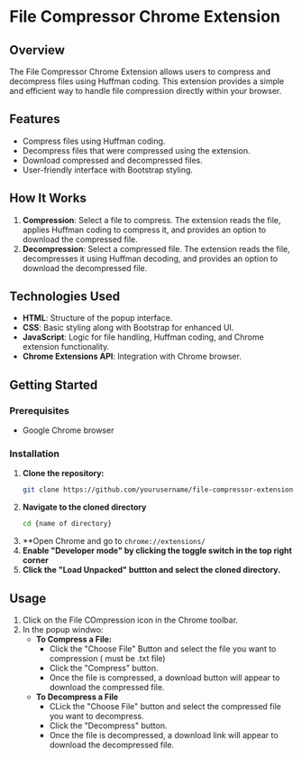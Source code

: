 # File Compressor Chrome Extension

## Overview

The File Compressor Chrome Extension allows users to compress and decompress files using Huffman coding. This extension provides a simple and efficient way to handle file compression directly within your browser.

## Features

- Compress files using Huffman coding.
- Decompress files that were compressed using the extension.
- Download compressed and decompressed files.
- User-friendly interface with Bootstrap styling.

## How It Works

1. **Compression**: Select a file to compress. The extension reads the file, applies Huffman coding to compress it, and provides an option to download the compressed file.
2. **Decompression**: Select a compressed file. The extension reads the file, decompresses it using Huffman decoding, and provides an option to download the decompressed file.

## Technologies Used

- **HTML**: Structure of the popup interface.
- **CSS**: Basic styling along with Bootstrap for enhanced UI.
- **JavaScript**: Logic for file handling, Huffman coding, and Chrome extension functionality.
- **Chrome Extensions API**: Integration with Chrome browser.

## Getting Started

### Prerequisites

- Google Chrome browser

### Installation

1. **Clone the repository:**
   ```bash
   git clone https://github.com/yourusername/file-compressor-extension.git

2. **Navigate to the cloned directory**
   ``` bash
   cd {name of directory}
3. **Open Chrome and go to `chrome://extensions/`
4. **Enable "Developer mode" by clicking the toggle switch in the top right corner**
5. **Click the "Load Unpacked" buttton and select the cloned directory.**

## Usage 
1. Click on the File COmpression icon in the Chrome toolbar.
2. In the popup windwo:
   - **To Compress a File:**
     - Click the "Choose File" Button and select the file you want to compression ( must be .txt file)
     - Click the "Compress" button.
     - Once the file is compressed, a download button will appear to download the compressed file.
   - **To Decompress a File**
     - CLick the "Choose File" button and select the compressed file you want to decompress.
     - Click the "Decompress" button.
     - Once the file is decompressed, a download link will appear to download  the decompressed file.
  
